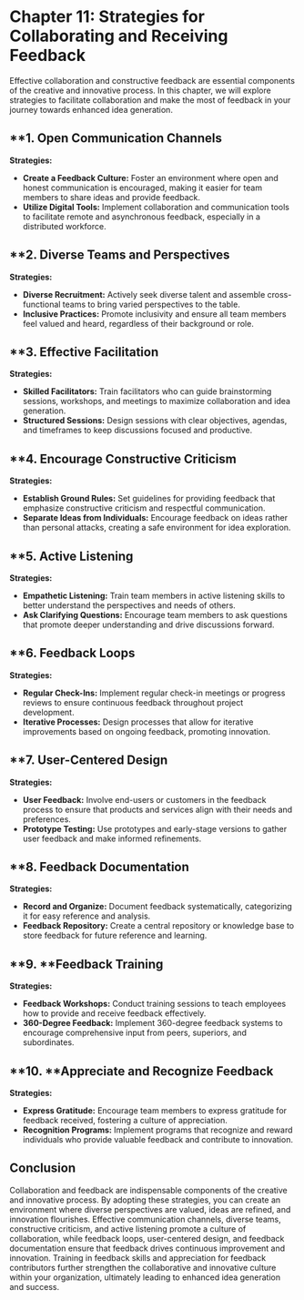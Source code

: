 Chapter 11: Strategies for Collaborating and Receiving Feedback
===============================================================

Effective collaboration and constructive feedback are essential components of the creative and innovative process. In this chapter, we will explore strategies to facilitate collaboration and make the most of feedback in your journey towards enhanced idea generation.

\*\*1. **Open Communication Channels**
--------------------------------------

**Strategies:**

* **Create a Feedback Culture:** Foster an environment where open and honest communication is encouraged, making it easier for team members to share ideas and provide feedback.
* **Utilize Digital Tools:** Implement collaboration and communication tools to facilitate remote and asynchronous feedback, especially in a distributed workforce.

\*\*2. **Diverse Teams and Perspectives**
-----------------------------------------

**Strategies:**

* **Diverse Recruitment:** Actively seek diverse talent and assemble cross-functional teams to bring varied perspectives to the table.
* **Inclusive Practices:** Promote inclusivity and ensure all team members feel valued and heard, regardless of their background or role.

\*\*3. **Effective Facilitation**
---------------------------------

**Strategies:**

* **Skilled Facilitators:** Train facilitators who can guide brainstorming sessions, workshops, and meetings to maximize collaboration and idea generation.
* **Structured Sessions:** Design sessions with clear objectives, agendas, and timeframes to keep discussions focused and productive.

\*\*4. **Encourage Constructive Criticism**
-------------------------------------------

**Strategies:**

* **Establish Ground Rules:** Set guidelines for providing feedback that emphasize constructive criticism and respectful communication.
* **Separate Ideas from Individuals:** Encourage feedback on ideas rather than personal attacks, creating a safe environment for idea exploration.

\*\*5. **Active Listening**
---------------------------

**Strategies:**

* **Empathetic Listening:** Train team members in active listening skills to better understand the perspectives and needs of others.
* **Ask Clarifying Questions:** Encourage team members to ask questions that promote deeper understanding and drive discussions forward.

\*\*6. **Feedback Loops**
-------------------------

**Strategies:**

* **Regular Check-Ins:** Implement regular check-in meetings or progress reviews to ensure continuous feedback throughout project development.
* **Iterative Processes:** Design processes that allow for iterative improvements based on ongoing feedback, promoting innovation.

\*\*7. **User-Centered Design**
-------------------------------

**Strategies:**

* **User Feedback:** Involve end-users or customers in the feedback process to ensure that products and services align with their needs and preferences.
* **Prototype Testing:** Use prototypes and early-stage versions to gather user feedback and make informed refinements.

\*\*8. **Feedback Documentation**
---------------------------------

**Strategies:**

* **Record and Organize:** Document feedback systematically, categorizing it for easy reference and analysis.
* **Feedback Repository:** Create a central repository or knowledge base to store feedback for future reference and learning.

\*\*9. \*\*Feedback Training
----------------------------

**Strategies:**

* **Feedback Workshops:** Conduct training sessions to teach employees how to provide and receive feedback effectively.
* **360-Degree Feedback:** Implement 360-degree feedback systems to encourage comprehensive input from peers, superiors, and subordinates.

\*\*10. \*\*Appreciate and Recognize Feedback
---------------------------------------------

**Strategies:**

* **Express Gratitude:** Encourage team members to express gratitude for feedback received, fostering a culture of appreciation.
* **Recognition Programs:** Implement programs that recognize and reward individuals who provide valuable feedback and contribute to innovation.

**Conclusion**
--------------

Collaboration and feedback are indispensable components of the creative and innovative process. By adopting these strategies, you can create an environment where diverse perspectives are valued, ideas are refined, and innovation flourishes. Effective communication channels, diverse teams, constructive criticism, and active listening promote a culture of collaboration, while feedback loops, user-centered design, and feedback documentation ensure that feedback drives continuous improvement and innovation. Training in feedback skills and appreciation for feedback contributors further strengthen the collaborative and innovative culture within your organization, ultimately leading to enhanced idea generation and success.
